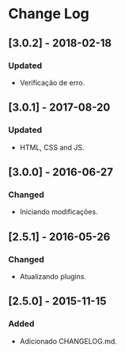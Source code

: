 # Change Log

## [3.0.2] - 2018-02-18
### Updated
- Verificação de erro.

## [3.0.1] - 2017-08-20
### Updated
- HTML, CSS and JS.

## [3.0.0] - 2016-06-27
### Changed
- Iniciando modificações.

## [2.5.1] - 2016-05-26
### Changed
- Atualizando plugins.

## [2.5.0] - 2015-11-15
### Added
- Adicionado CHANGELOG.md.
